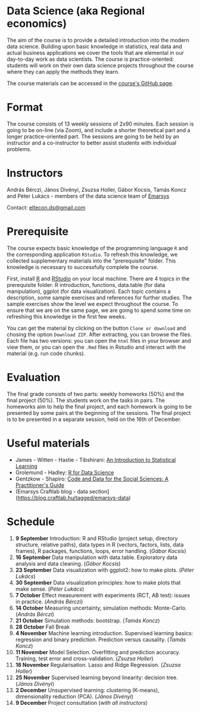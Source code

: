# Data Science (aka Regional economics)

The aim of the course is to provide a detailed introduction into the modern data science. Building upon basic knowledge in statistics, real data and actual business applications we cover the tools that are elemental in our day-to-day work as data scientists. The course is practice-oriented: students will work on their own data science projects throughout the course where they can apply the methods they learn.

The course materials can be accessed in the [course's GitHub page](https://github.com/divenyijanos/eltecon-ds).

# Format

The course consists of 13 weekly sessions of 2x90 minutes. Each session is going to be on-line (via Zoom), and include a shorter theoretical part and a longer practice-oriented part. The sessions are going to be held by an instructor and a co-instructor to better assist students with individual problems.

# Instructors

András Bérczi, János Divényi, Zsuzsa Holler, Gábor Kocsis, Tamás Koncz and Péter Lukács - members of the data science team of [Emarsys](https://www.emarsys.com/)

Contact: eltecon.ds@gmail.com

# Prerequisite

The course expects basic knowledge of the programming language `R` and the corresponding application `RStudio`. To refresh this knowledge, we collected supplementary materials into the "prerequisite" folder. This knowledge is necessary to successfully complete the course.

First, install [R](https://cran.r-project.org/) and [RStudio](https://www.rstudio.com/products/rstudio/download/) on your local machine. There are 4 topics in the prerequisite folder: R introduction, functions, data.table (for data manipulation), ggplot (for data visualization). Each topic contains a description, some sample exercises and references for further studies. The sample exercises show the level we expect throughout the course. To ensure that we are on the same page, we are going to spend some time on refreshing this knowledge in the first few weeks.

You can get the material by clicking on the button `Clone or download` and chosing the option `Download ZIP`. After extracting, you can browse the files. Each file has two versions: you can open the `html` files in your browser and view them, or you can open the `.Rmd` files in Rstudio and interact with the material (e.g. run code chunks).

# Evaluation

The final grade consists of two parts: weekly homeworks (50%) and the final project (50%). The students work on the tasks in pairs. The homeworks aim to help the final project, and each homework is going to be presented by some pairs at the beginning of the sessions. The final project is to be presented in a separate session, held on the 16th of December.

# Useful materials

- James - Witten - Hastie - Tibshirani: [An Introduction to Statistical Learning](http://faculty.marshall.usc.edu/gareth-james/ISL/)
- Grolemund - Hadley: [R for Data Science](https://r4ds.had.co.nz/)
- Gentzkow - Shapiro: [Code and Data for the Social Sciences: A Practitioner's Guide](https://web.stanford.edu/~gentzkow/research/CodeAndData.pdf)
- (Emarsys Craftlab blog - data section](https://blog.craftlab.hu/tagged/emarsys-data)

# Schedule

1. **9 September** Introduction: R and RStudio (project setup, directory structure, relative paths), data types in R (vectors, factors, lists, data frames), R packages, functions, loops, error handling. (*Gábor Kocsis*)
2. **16 September**  Data manipulation with data.table. Exploratory data analysis and data cleaning. (*Gábor Kocsis*)
3. **23 September**  Data visualization with ggplot2: how to make plots. (*Péter Lukács*)
4. **30 September** Data visualization principles: how to make plots that make sense. (*Péter Lukács*)
5. **7 October** Effect measurement with experiments (RCT, AB test): issues in practice.  (*András Bérczi*)
6. **14 October** Measuring uncertainty, simulation methods: Monte-Carlo. (*András Bérczi*)
7. **21 October** Simulation methods: bootstrap. (*Tamás Koncz*)
8. **28 October** Fall Break
9. **4 November** Machine learning introduction. Supervised learning basics: regression and binary prediction. Prediction versus causality. (*Tamás Koncz*)
10. **11 November** Model Selection. Overfitting and prediction accuracy. Training, test error and cross-validation. (*Zsuzsa Holler*)
11. **18 November** Regularisation. Lasso and Ridge Regression. (*Zsuzsa Holler*)
12. **25 November** Supervised learning beyond linearity: decision tree. (*János Divényi*)
13. **2 December** Unsupervised learning: clustering (K-means), dimensionality reduction (PCA). (*János Divényi*)
14. **9 December** Project consultation (*with all instructors*)
